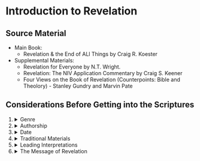 # Introduction to Revelation

## Source Material

- Main Book:
  - Revelation & the End of ALl Things by Craig R. Koester
- Supplemental Materials:
  - Revelation for Everyone by N.T. Wright.
  - Revelation: The NIV Application Commentary by Craig S. Keener
  - Four Views on the Book of Revelation (Counterpoints: Bible and Theolory) - Stanley Gundry and Marvin Pate

## Considerations Before Getting into the Scriptures

1. <details><summary>Genre</summary>

   - Three genres in one book: Apocalyptic, Prophetic, and Epistolary.

   - <details><summary>Apocalyptic</summary>

     - Jewish and Christian apocalyptic books not in the Bible.
     - From Greek apocalypsis' meaning 'revelation'
       - did not mean a large-scale disater or end of the world.
     - Revelation is the revealing of something that existed but was previously hidden.
     - Apocalyptic books are not phrophetic in nature.

     - <details><summary>Characteristics of Jewish/Christian apocalyptic books: </summary>

       - symbolism and visions
       - angelic beings media the revelation
       - bizarre imagery
       - divine judgement
       - Kingdom of God
       - New heavens and earth
       - difference between this age and the age to come.
       </details>

     </details>
   - <details><summary>Prophetic</summary>
 
     - Revelation differs from other apocalyptic books by being prophetic.
	 - John declares the book is prophecy several times.
	   - Rev 1:3, 22:7, 22:10, 22:18-19
	 - The author reveals his identity.
	 - The author seems to be known by the recipients.
	 - It is NOT pessimistic about God's intervention in history.
	 - John places himself and the recipients in the same time period.
	   - Many apocalyptic books recast past events as future predictions.
	 - John speaks like OT prophets.
	   - John believes God's Kingdom has already broken into the history of his day.
     </details>

   - <details><summary>Epistolary framework</summary>

     - packaged like other epistles
     - names the sender
     - names the addressees
     - greetings
     - a doxology
     - a postscript (22:10-21)
     </details>

   </details>

2. <details><summary>Authorship</summary>

   - John the Apostle
   - one of the Apostle's disciples
   - John the Baptist
     - not much support for this one.
	 - In Acts 19 Paul met Christians in Ephesus who were diciples of John the Baptist and knew nothing of the baptism of the Holy Spirit.
   </details>

3. <details><summary>Date</summary>

   - Nero's reign from AD 54 to 68.
   - Domitian's rule from AD 81 to 96.
   </details>

4. <details><summary>Traditional Materials</summary>

   - 278 versus out of 404 contain allusions to Old Testament.
   - Frequently refers to Isaiah, Jeremiah, Ezekiel and Daniel.
   - Also Psalms, Exedus, and Deuteronomy.
   - John recasts OT images into Christological reinterpretations.
   </details>

5. <details><summary>Leading Interpretations</summary>

   - Preterist - think the events were largely fulfilled in the 1st century AD.
   - Historicist - Believe the events unfold gradually through history.
     - This was the view of many of the Reformers
	 - typically equated the Papacy with the Antichrist.
   - Futurist 
     - the events of Revelation outline a script that will play out in the last days.
	 - The events in ch 4-22 have not yet been fulfilled.
   - Idealist
     - no images and symbolism equate to events in history.
     - Revelation is concerned with timeless truths about the battle between good and evil, and this continues throughout the ages.
   </details>

6. <details><summary>The Message of Revelation</summary>

   What is Revelation's overall message?

   - God is awesomely majestic.
   - proclaims Jesus's full deity.
   - God is sovereign in our problems
     - Jesus brings ultimate and complete deliverance
     - Christ's victory is assured.
	 - Jesus is Lord, not Caesar.
     - The Hope of eternal life in God's presence far exceeds any current suffering.
   - It uses OT passages about God and applies them to Jesus.
   - God's judgements usually serves notice to the world that God will avenge His people.
   - God will judge, even though sin appears to run unchecked for a time.
   - God does not use, or rely on, what the world regards as powerful.
     - God accomplishes His plans through seemingly weak and humble groups.
     - God's Kingdom contrasts the world's values.
       - The bride vs the prostitute.
       - New Jerusalem vs Babylon.
   - WORSHIP leads us from grief over our sufferings to see them from a heavenly perspective.
     - WORSHIP leads us to realize our place with God regardless of the conditions of the world.
   - Proclaiming the Gospel of Christ and being His follower can lead to persecution.
   - Christ is worth dying for.
   - God's plan and His church include any and all types of people from EVERY nation, class, and walk of life.
   - Revelation proclaims Christ's LORDSHIP more explicitly and frequently than most other parts of the NT.
   - Christians confront opposition by increasing the boldness of our witness.
   - We do not belong to this world
     - we should not allow ourselves to be seduced by its values
	 - but remain vigilant
	 - resist compromise.

   </details>













